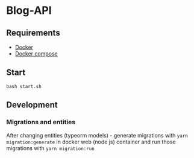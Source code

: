 # Blog-API

## Requirements
- [Docker](https://docs.docker.com/get-docker/Docker)
- [Docker compose](https://docs.docker.com/compose/install/)

## Start
`bash start.sh`

## Development
### Migrations and entities
After changing entities (typeorm models) - generate migrations with `yarn migration:generate` in docker web (node js) container and run those migrations with `yarn migration:run`